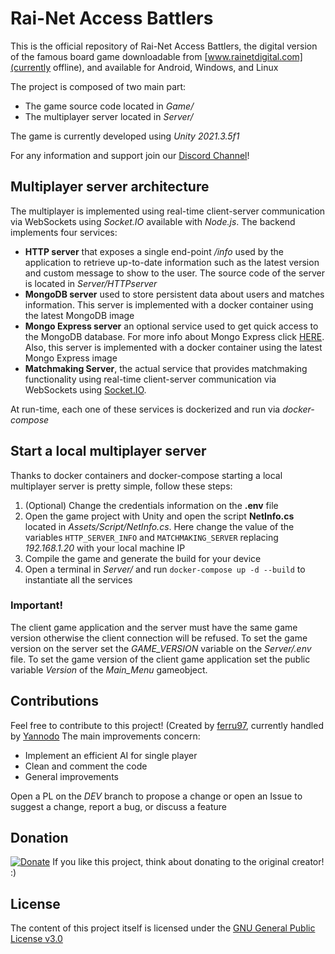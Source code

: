 # Rai-Net Access Battlers
This is the official repository of Rai-Net Access Battlers, the digital version of the famous board game downloadable from [www.rainetdigital.com](currently offline), and available for Android, Windows, and Linux

The project is composed of two main part: 
- The game source code located in *Game/*
- The multiplayer server located in *Server/*

The game is currently developed using *Unity 2021.3.5f1*

For any information and support join our [Discord Channel](https://discord.com/invite/f22dhpu)!

## Multiplayer server architecture
The multiplayer is implemented using real-time client-server communication via WebSockets using *Socket.IO* available with *Node.js*.
The backend implements four services:

-  **HTTP server** that exposes a single end-point */info* used by the application to retrieve up-to-date information such as the latest version and custom message to show to the user. The source code of the server is located in *Server/HTTPserver*
- **MongoDB server** used to store persistent data about users and matches information. This server is implemented with a docker container using the latest MongoDB image
- **Mongo Express server** an optional service used to get quick access to the MongoDB database. For more info about Mongo Express click [HERE](https://github.com/mongo-express/mongo-express). Also, this server is implemented with a docker container using the latest Mongo Express image
- **Matchmaking Server**, the actual service that provides matchmaking functionality using real-time client-server communication via WebSockets using [Socket.IO](http://socket.io/).

At run-time, each one of these services is dockerized and run via *docker-compose*

## Start a local multiplayer server
Thanks to docker containers and docker-compose starting a local multiplayer server is pretty simple, follow these steps:
1. (Optional) Change the credentials information on the  **.env** file
2. Open the game project with Unity and open the script **NetInfo.cs** located in *Assets/Script/NetInfo.cs*. Here change the value of the variables  `HTTP_SERVER_INFO` and `MATCHMAKING_SERVER` replacing *192.168.1.20* with your local machine IP
3. Compile the game and generate the build for your device
4. Open a terminal in *Server/* and run `docker-compose up -d --build` to instantiate all the services

### Important!
The client game application and the server must have the same game version otherwise the client connection will be refused. To set the game version on the server set the *GAME_VERSION* variable on the *Server/.env* file. To set the game version of the client game application set the public variable *Version* of the *Main_Menu* gameobject.

## Contributions
Feel free to contribute to this project!
(Created by [ferru97](https://github.com/ferru97), currently handled by [Yannodo](https://github.com/Yannodo)
The main improvements concern:

- Implement an efficient AI for single player
- Clean and comment the code
- General improvements

Open a PL on the *DEV* branch to propose a change or open an Issue to suggest a change, report a bug, or discuss a feature

## Donation
[![Donate](https://img.shields.io/badge/Donate-PayPal-green.svg)](https://www.paypal.me/ferru97)
If you like this project, think about donating to the original creator! :)

## License
The content of this project itself is licensed under the [GNU General Public License v3.0](https://www.gnu.org/licenses/gpl-3.0.html)
